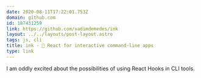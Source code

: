 ```yaml
---
date: 2020-08-11T17:22:01.753Z
domain: github.com
id: 187431259
link: https://github.com/vadimdemedes/ink
layout: ../../layouts/post-layout.astro
tags: js, cli
title: ink - 🌈 React for interactive command-line apps
type: link
---
```


I am oddly excited about the possibilities of using React Hooks in CLI tools.
